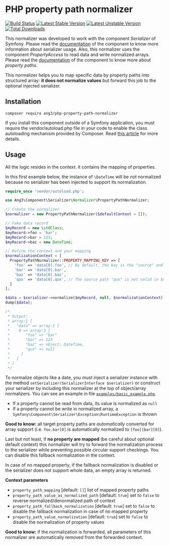 # PHP property path normalizer

[![Build Status](https://travis-ci.org/Ang3/php-property-path-normalizer.svg?branch=master)](https://travis-ci.org/Ang3/php-property-path-normalizer) [![Latest Stable Version](https://poser.pugx.org/ang3/php-property-path-normalizer/v/stable)](https://packagist.org/packages/ang3/php-property-path-normalizer) [![Latest Unstable Version](https://poser.pugx.org/ang3/php-property-path-normalizer/v/unstable)](https://packagist.org/packages/ang3/php-property-path-normalizer) [![Total Downloads](https://poser.pugx.org/ang3/php-property-path-normalizer/downloads)](https://packagist.org/packages/ang3/php-property-path-normalizer)

This normalizer was developed to work with the component *Serializer* of Symfony. Please read the [documentation](https://symfony.com/doc/current/components/serializer.html) of the component to know more information about serializer usage. Also, this normalizer uses the component *PropertyAccess* to read data and write normalized arrays. Please read the [documentation](https://symfony.com/doc/current/components/property_access.html) of the component to know more about *property paths*.

This normalizer helps you to map specific data by property paths into structured array: **it does not normalize values** but forward this job to the optional injected serializer.

## Installation

```shell
composer require ang3/php-property-path-normalizer
```

If you install this component outside of a Symfony application, you must require the vendor/autoload.php file in your code to enable the class autoloading mechanism provided by Composer. Read [this article](https://symfony.com/doc/current/components/using_components.html) for more details.

## Usage

All the logic resides in the context. it contains the mapping of properties.

In this first example below, the instance of ```\DateTime``` will be not normalized because no serializer has been injected to support its normalization.

```php
require_once 'vendor/autoload.php';

use Ang3\Component\Serializer\Normalizer\PropertyPathNormalizer;

// Create the normalizer
$normalizer = new PropertyPathNormalizer($defaultContext = []);

// Fake data record
$myRecord = new \stdClass;
$myRecord->foo = 'bar';
$myRecord->bar = 123;
$myRecord->baz = new DateTime;

// Define the context and your mapping
$normalizationContext = [
  PropertyPathNormalizer::PROPERTY_MAPPING_KEY => [
    'foo' => 'data[0].foo', // By default, the key is the "source" and the value the "target"
    'bar' => 'data[0].bar',
    'baz' => 'data[0].baz',
    'qux' => 'data[0].qux', // The source path "qux" is not valid in $myRecord
  ]
];

$data = $serializer->normalize($myRecord, null, $normalizationContext);
dump($data);

/*
 * Output:
 * array:1 [
 *   "data" => array:1 [
 *    0 => array:3 [
 *       "foo" => "bar"
 *       "bar" => 123
 *       "baz" => object: DateTime,
 *       "qux" => null
 *     ]
 *   ]
 * ]
 */
```

To normalize objects like a date, you must inject a serializer instance with the method ```setSerializer(SerializerInterface $serializer)``` or construct your serializer by including this normalizer at the top of object/array normalizers. You can see an example in file [```examples/basic_example.php```](https://github.com/Ang3/php-property-path-normalizer/blob/master/examples/basic_example.php).

- If a property cannot be read from data, its value is normalized as ```null```
- If a property cannot be write in normalized array, a ```Symfony\Component\Serializer\Exception\RuntimeException``` is thrown

**Good to know:** all target property paths are *automatically* converted for array support (i.e. ```foo.bar[0]``` is automatically normalized to ```[foo][bar][0]```).

Last but not least, if **no property are mapped** (be careful about optional default context) this normalizer will try to forward the normalization process to the serializer while preventing possible circular support checkings. You can disable this fallback normalization in the context.

In case of no mapped property, if the fallback normalization is disabled or the serializer does not support whole data, an empty array is returned.

**Context parameters**

- ```property_path_mapping``` [default: ```[]```] list of mapped property paths
- ```property_path_value_as_normalized_path``` [default: ```true```] set to ```false``` to reverse normalized/denormalized path of context
- ```property_path_fallback_normalization``` [default: ```true```] set to ```false``` to disable the fallback normalization in case of no mapped property
- ```property_path_value_normalization``` [default: ```true```] set to ```false``` to disable the normalization of property values

**Good to know:** if the normalization is forwarded, all parameters of this normalizer are automatically removed from the forwarded context.